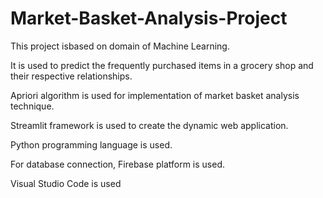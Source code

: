 # Market-Basket-Analysis-Project

This project isbased on domain of Machine Learning.

It is used to predict the frequently purchased items in a grocery shop and their respective relationships.

Apriori algorithm is used for implementation of market basket analysis technique.

Streamlit framework is used to create the dynamic web application.

Python programming language is used.

For database connection, Firebase platform is used.

Visual Studio Code is used

